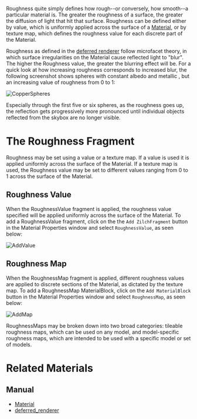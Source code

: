 Roughness quite simply defines how rough--or conversely, how smooth--a particular material is. The greater the roughness of a surface, the greater the diffusion of light that hit that surface. Roughness can be defined either by value, which is uniformly applied across the surface of a [Material](https://github.com/zeroengineteam/ZeroDocs/zero_editor_documentation/zeromanual/graphics/materials/materials_overview.markdown), or by texture map, which defines the roughness value for each discrete part of the Material.

Roughness as defined in the [deferred renderer](https://github.com/zeroengineteam/ZeroDocs/zero_editor_documentation/zeromanual/graphics/renderer/deferred_renderer.markdown) follow microfacet theory, in which surface irregularities on the Material cause reflected light to "blur". The higher the Roughness value, the greater the blurring effect will be. For a quick look at how increasing roughness corresponds to increased blur, the following screenshot shows spheres with constant albedo and metallic , but an increasing value of roughness from 0 to 1:



![CopperSpheres](https://media.githubusercontent.com/media/zeroengineteam/ZeroFiles/master/doc_files/47877.png)


Especially through the first five or six spheres, as the roughness goes up, the reflection gets progressively more pronounced until individual objects reflected from the skybox are no longer visible.

 #  The Roughness Fragment

Roughness may be set using a value or a texture map. If a value is used it is applied uniformly across the surface of the Material. If a texture map is used, the Roughness value may be set to different values ranging from 0 to 1 across the surface of the Material. 

 ##  Roughness Value

When the RoughnessValue fragment is applied, the roughness value specified will be applied uniformly across the surface of the Material. To add a RoughnessValue fragment, click on the the `Add ZilchFragment` button in the Material Properties window and select `RoughnessValue`, as seen below:



![AddValue](https://media.githubusercontent.com/media/zeroengineteam/ZeroFiles/master/doc_files/47860.gif)


 ##  Roughness Map

When the RoughnessMap fragment is applied, different roughness values are applied to discrete sections of the Material, as dictated by the texture map. To add a RoughnessMap MaterialBlock, click on the `Add MaterialBlock` button in the Material Properties window and select `RoughnessMap`, as seen below:



![AddMap](https://media.githubusercontent.com/media/zeroengineteam/ZeroFiles/master/doc_files/47858.gif)


RoughnessMaps may be broken down into two broad categories: tileable roughness maps, which can be used on any model, and model-specific roughness maps, which are intended to be used with a specific model or set of models.

 # Related Materials
 ## Manual

- [Material](https://github.com/zeroengineteam/ZeroDocs/zero_editor_documentation/zeromanual/graphics/materials/materials_overview.markdown)
- [deferred_renderer](https://github.com/zeroengineteam/ZeroDocs/zero_editor_documentation/zeromanual/graphics/renderer/deferred_renderer.markdown)
 

 